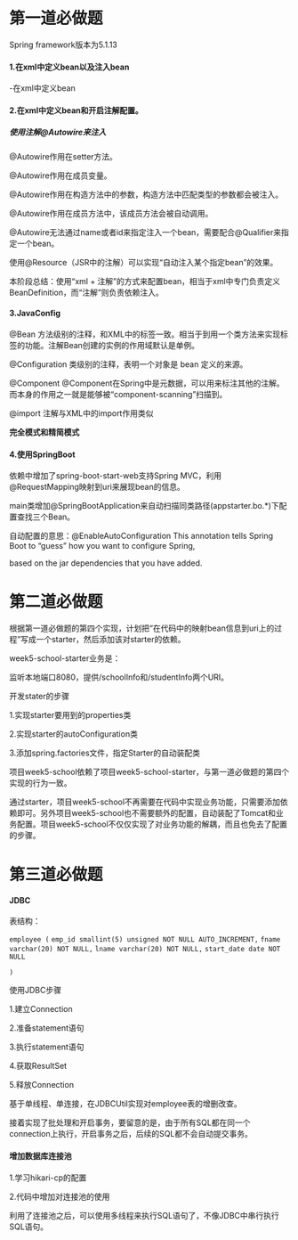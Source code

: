 # 第一道必做题

Spring framework版本为5.1.13

#### 1.在xml中定义bean以及注入bean

-在xml中定义bean

#### 2.在xml中定义bean和开启注解配置。

##### 使用注解@Autowire来注入

@Autowire作用在setter方法。

@Autowire作用在成员变量。

@Autowire作用在构造方法中的参数，构造方法中匹配类型的参数都会被注入。

@Autowire作用在成员方法中，该成员方法会被自动调用。

@Autowire无法通过name或者id来指定注入一个bean，需要配合@Qualifier来指定一个bean。

使用@Resource（JSR中的注解）可以实现“自动注入某个指定bean”的效果。

本阶段总结：使用“xml + 注解”的方式来配置bean，相当于xml中专门负责定义BeanDefinition，而“注解”则负责依赖注入。

#### 3.JavaConfig

@Bean 方法级别的注释，和XML中的<bean/>标签一致。相当于到用一个类方法来实现<bean/>标签的功能。注解Bean创建的实例的作用域默认是单例。

@Configuration 类级别的注释，表明一个对象是 bean 定义的来源。

@Component @Component在Spring中是元数据，可以用来标注其他的注解。而本身的作用之一就是能够被“component-scanning”扫描到。

@import 注解与XML中的import作用类似

**完全模式和精简模式**

#### 4.使用SpringBoot

依赖中增加了spring-boot-start-web支持Spring MVC，利用@RequestMapping映射到uri来展现bean的信息。

main类增加@SpringBootApplication来自动扫描同类路径(appstarter.bo.*)下配置查找三个Bean。

自动配置的意思：@EnableAutoConfiguration This annotation tells Spring Boot to “guess” how you want to configure Spring, 

based on the jar dependencies that you have added.

# 第二道必做题

根据第一道必做题的第四个实现，计划把“在代码中的映射bean信息到uri上的过程”写成一个starter，然后添加该对starter的依赖。

week5-school-starter业务是：

监听本地端口8080，提供/schoolInfo和/studentInfo两个URI。



开发stater的步骤

1.实现starter要用到的properties类

2.实现starter的autoConfiguration类

3.添加spring.factories文件，指定Starter的自动装配类



项目week5-school依赖了项目week5-school-starter，与第一道必做题的第四个实现的行为一致。

通过starter，项目week5-school不再需要在代码中实现业务功能，只需要添加依赖即可。另外项目week5-school也不需要额外的配置，自动装配了Tomcat和业务配置。项目week5-school不仅仅实现了对业务功能的解耦，而且也免去了配置的步骤。

# 第三道必做题

#### JDBC

表结构：

 `employee (`
  `emp_id smallint(5) unsigned NOT NULL AUTO_INCREMENT,`
  `fname varchar(20) NOT NULL,`
  `lname varchar(20) NOT NULL,`
  `start_date date NOT NULL`

`)`



使用JDBC步骤

1.建立Connection

2.准备statement语句

3.执行statement语句

4.获取ResultSet

5.释放Connection



基于单线程、单连接，在JDBCUtil实现对employee表的增删改查。

接着实现了批处理和开启事务，要留意的是，由于所有SQL都在同一个connection上执行，开启事务之后，后续的SQL都不会自动提交事务。



#### 增加数据库连接池

1.学习hikari-cp的配置

2.代码中增加对连接池的使用

利用了连接池之后，可以使用多线程来执行SQL语句了，不像JDBC中串行执行SQL语句。